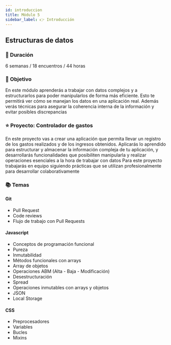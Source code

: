 ```yaml
---
id: introduccion
title: Módulo 5
sidebar_label: 👉 Introducción
---
```


## Estructuras de datos

### 📅 Duración

6 semanas / 18 encuentros / 44 horas

### 🏁 Objetivo

En este módulo aprenderás a trabajar con datos complejos y a estructurarlos para poder manipularlos de forma más eficiente. Esto te permitirá ver cómo se manejan los datos en una aplicación real. Además verás técnicas para asegurar la coherencia interna de la información y evitar posibles discrepancias

### ⭐️ Proyecto: Controlador de gastos

En este proyecto vas a crear una aplicación que permita llevar un registro de los gastos realizados y de los ingresos obtenidos. Aplicarás lo aprendido para estructurar y almacenar la información compleja de tu aplicación, y desarrollarás funcionalidades que posibiliten manipularla y realizar operaciones esenciales a la hora de trabajar con datos
Para este proyecto trabajarás en equipo siguiendo prácticas que se utilizan profesionalmente para desarrollar colaborativamente

### 📚 Temas

#### Git

- Pull Request
- Code reviews
- Flujo de trabajo con Pull Requests

#### Javascript

- Conceptos de programación funcional
- Pureza
- Inmutabilidad
- Métodos funcionales con arrays
- Array de objetos
- Operaciones ABM (Alta - Baja - Modificación)
- Desestructuración
- Spread
- Operaciones inmutables con arrays y objetos
- JSON
- Local Storage

#### CSS

- Preprocesadores
- Variables
- Bucles
- Mixins
